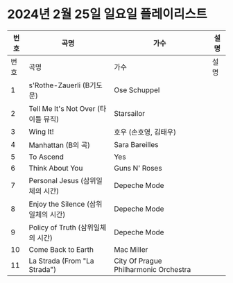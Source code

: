 # 2024년 2월 25일 일요일 플레이리스트

| 번호 | 곡명 | 가수 | 설명 |
|------|------|------|------|
| 번호 | 곡명 | 가수 | 설명 |
| 1 | s'Rothe-Zauerli (B기도문) | Ose Schuppel |  |
| 2 | Tell Me It's Not Over (타이틀 뮤직) | Starsailor |  |
| 3 | Wing It! | 호우 (손호영, 김태우) |  |
| 4 | Manhattan (B의 곡) | Sara Bareilles |  |
| 5 | To Ascend | Yes |  |
| 6 | Think About You | Guns N' Roses |  |
| 7 | Personal Jesus (삼위일체의 시간) | Depeche Mode |  |
| 8 | Enjoy the Silence (삼위일체의 시간) | Depeche Mode |  |
| 9 | Policy of Truth (삼위일체의 시간) | Depeche Mode |  |
| 10 | Come Back to Earth | Mac Miller |  |
| 11 | La Strada (From "La Strada") | City Of Prague Philharmonic Orchestra |  |
